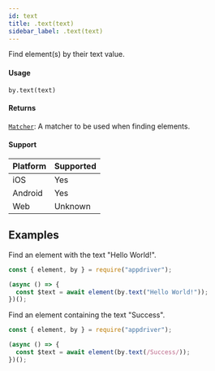 ```yaml
---
id: text
title: .text(text)
sidebar_label: .text(text)
---
```


Find element(s) by their text value.

#### Usage

```text
by.text(text)
```

#### Returns

[`Matcher`](../matchers.md): A matcher to be used when finding elements.

#### Support

| Platform | Supported |
| -------- | --------- |
| iOS      | Yes       |
| Android  | Yes       |
| Web      | Unknown   |

## Examples

Find an element with the text "Hello World!".

```javascript
const { element, by } = require("appdriver");

(async () => {
  const $text = await element(by.text("Hello World!"));
})();
```

Find an element containing the text "Success".

```javascript
const { element, by } = require("appdriver");

(async () => {
  const $text = await element(by.text(/Success/));
})();
```